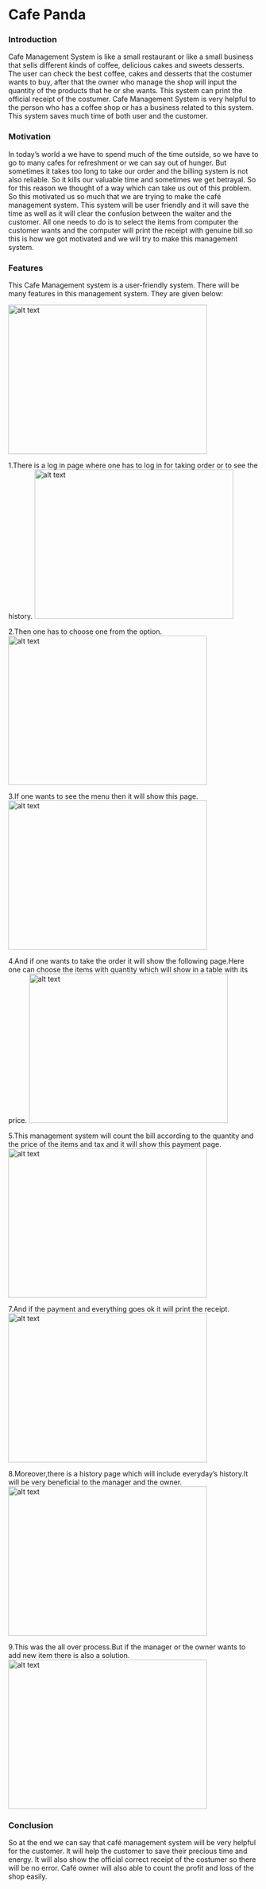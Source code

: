 # Cafe Panda #
### Introduction ###
Cafe Management System is like a small restaurant or like a small business that sells different kinds of coffee, delicious cakes and sweets desserts. The user can check the best coffee, cakes and desserts that the costumer wants to buy, after that the owner who manage the shop will input the quantity of the products that he or she wants. This system can print the official receipt of the costumer. Cafe Management System is very helpful to the person who has a coffee shop or has a business related to this system. This system saves much time of both user and the customer.

### Motivation ###
In today’s world a we have to spend much of the time outside, so we have to go to many cafes for refreshment or we can say out of hunger. But sometimes it takes too long to take our order and the billing system is not also reliable. So it kills our valuable time and sometimes we get betrayal. So for this reason we thought of a way which can take us out of this problem. So this motivated us so much that we are trying to make the café management system. This system will be user friendly and it will save the time as well as it will clear the confusion between the waiter and the customer. All one needs to do is to select the items from computer the customer wants and the computer will print the receipt with genuine bill.so this is how we got motivated and we will try to make this management system.

### Features ###
This Cafe Management system is a user-friendly system. There will be many features in this management system. They are given below:

<img src="https://user-images.githubusercontent.com/63575456/117343512-30c66c80-aec6-11eb-911a-5494bbd6ca8e.png" alt="alt text" width="400px" height="300px">

1.There is a log in page where one has to log in for taking order or to see the history.
<img src="https://user-images.githubusercontent.com/63575456/117344510-44260780-aec7-11eb-9b7f-502eaddf5209.png" alt="alt text" width="400px" height="300px">

2.Then one has to choose one from the option.
<img src="https://user-images.githubusercontent.com/63575456/117344600-5c962200-aec7-11eb-8f81-ec9a7e89c07b.png" alt="alt text" width="400px" height="300px">

3.If one wants to see the menu then it will show this page.
<img src="https://user-images.githubusercontent.com/63575456/117344678-76376980-aec7-11eb-8c1d-eee7843febc9.png" alt="alt text" width="400px" height="300px">

4.And if one wants to take the order it will show the following page.Here one can choose the items with quantity which will show in a table with its price.
<img src="https://user-images.githubusercontent.com/63575456/117344739-8c452a00-aec7-11eb-89a5-ed49055a67b8.png" alt="alt text" width="400px" height="300px">

5.This management system will count the bill according to the quantity and the price of the items and tax and it will show this payment page.
<img src="https://user-images.githubusercontent.com/63575456/117344804-9ff09080-aec7-11eb-8847-d2322d46558e.png" alt="alt text" width="400px" height="300px">

7.And if the payment and everything goes ok it will print the receipt.
<img src="https://user-images.githubusercontent.com/63575456/117344851-b565ba80-aec7-11eb-9652-dbacce6bdfc1.png" alt="alt text" width="400px" height="300px">

8.Moreover,there is a history page which will include everyday’s history.It will be very beneficial to the manager and the owner.
<img src="https://user-images.githubusercontent.com/63575456/117344936-cd3d3e80-aec7-11eb-8268-259ab54712b7.png" alt="alt text" width="400px" height="300px">

9.This was the all over process.But if the manager or the owner wants to add new item there is also a solution.
<img src="https://user-images.githubusercontent.com/63575456/117345027-e5ad5900-aec7-11eb-960e-0bca8178c358.png" alt="alt text" width="400px" height="300px">

### Conclusion ###
So at the end we can say that café management system will be very helpful for the customer. It will help the customer to save their precious time and energy. It will also show the official correct receipt of the costumer so there will be no error. Café owner will also able to count the profit and loss of the shop easily.



